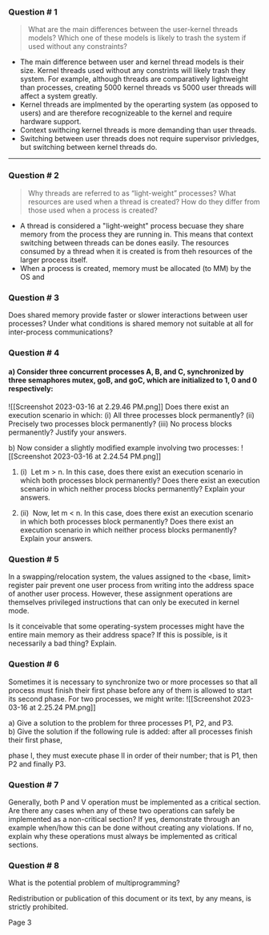 ### Question # 1
> What are the main differences between the user-kernel threads models? Which one of these models is likely to trash the system if used without any constraints?
- The main difference between user and kernel thread models is their size. Kernel threads used without any constrints will likely trash they system. For example, although threads are comparatively lightweight than processes, creating 5000 kernel threads vs 5000 user threads will affect a system greatly. 
- Kernel threads are implmented by the operarting system (as opposed to users) and are therefore recognizeable to the kernel and require hardware support.
- Context swithcing kernel threads is more demanding than user threads. 
- Switching between user threads does not require supervisor privledges, but switching between kernel threads do. 
---
### Question # 2
> Why threads are referred to as “light-weight” processes? What resources are used when a thread is created? How do they differ from those used when a process is created?

- A thread is considered a "light-weight" process becuase they share memory from the process they are running in. This means that context switching between threads can be dones easily. The resources consumed by a thread when it is created is from theh resources of the larger process itself. 
- When a process is created, memory must be allocated (to MM) by the OS and 

### Question # 3

Does shared memory provide faster or slower interactions between user processes? Under what conditions is shared memory not suitable at all for inter-process communications?

### Question # 4

#### a) Consider three concurrent processes A, B, and C, synchronized by three semaphores mutex, goB, and goC, which are initialized to 1, 0 and 0 respectively:
![[Screenshot 2023-03-16 at 2.29.46 PM.png]]
Does there exist an execution scenario in which: (i) All three processes block permanently? (ii) Precisely two processes block permanently? (iii) No process blocks permanently? Justify your answers.


b) Now consider a slightly modified example involving two processes:
![[Screenshot 2023-03-16 at 2.24.54 PM.png]]
1.  (i)  Let m > n. In this case, does there exist an execution scenario in which both processes block permanently? Does there exist an execution scenario in which neither process blocks permanently? Explain your answers.
    
2.  (ii)  Now, let m < n. In this case, does there exist an execution scenario in which both processes block permanently? Does there exist an execution scenario in which neither process blocks permanently? Explain your answers.
    

### Question # 5

In a swapping/relocation system, the values assigned to the <base, limit> register pair prevent one user process from writing into the address space of another user process. However, these assignment operations are themselves privileged instructions that can only be executed in kernel mode.

Is it conceivable that some operating-system processes might have the entire main memory as their address space? If this is possible, is it necessarily a bad thing? Explain.

### Question # 6

Sometimes it is necessary to synchronize two or more processes so that all process must finish their first phase before any of them is allowed to start its second phase. For two processes, we might write:
![[Screenshot 2023-03-16 at 2.25.24 PM.png]]

a) Give a solution to the problem for three processes P1, P2, and P3.  
b) Give the solution if the following rule is added: after all processes finish their first phase,

phase I, they must execute phase II in order of their number; that is P1, then P2 and finally P3.

### Question # 7

Generally, both P and V operation must be implemented as a critical section. Are there any cases when any of these two operations can safely be implemented as a non-critical section? If yes, demonstrate through an example when/how this can be done without creating any violations. If no, explain why these operations must always be implemented as critical sections.

### Question # 8

What is the potential problem of multiprogramming?

Redistribution or publication of this document or its text, by any means, is strictly prohibited.

Page 3